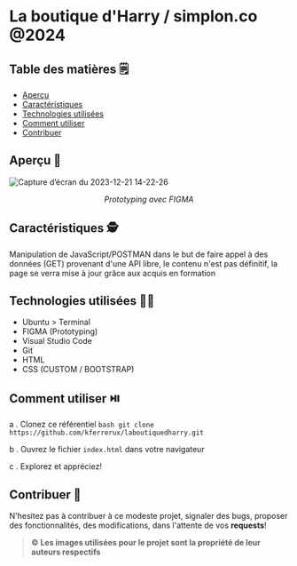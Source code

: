 # La boutique d'Harry / simplon.co @2024

## Table des matières 🗒️

- [Aperçu](#aperçu)
- [Caractéristiques](#caractéristiques)
- [Technologies utilisées](#technologies-utilisées)
- [Comment utiliser](#comment-utiliser)
- [Contribuer](#contribuer)

## Aperçu 👀
![Capture d’écran du 2023-12-21 14-22-26](https://github.com/kferrerux/laboutiquedharry/assets/77007630/eede375e-3932-4d23-bb78-510ccf72e729)
*<p align=center>Prototyping avec FIGMA</p>*

## Caractéristiques 🕵️

Manipulation de JavaScript/POSTMAN dans le but de faire appel à des données (GET) provenant d'une API libre, le contenu n'est pas définitif, la page se verra mise à jour grâce aux acquis en formation

## Technologies utilisées 👨‍💻

- Ubuntu > Terminal 
- FIGMA (Prototyping)
- Visual Studio Code
- Git
- HTML
- CSS (CUSTOM / BOOTSTRAP)

## Comment utiliser ⏯️

a . Clonez ce référentiel
    ```bash
    git clone https://github.com/kferrerux/laboutiquedharry.git
    ```

b . Ouvrez le fichier `index.html` dans votre navigateur

c . Explorez et appréciez!

## Contribuer 🤝

N'hesitez pas à contribuer à ce modeste projet, signaler des bugs, proposer des fonctionnalités, des modifications, dans l'attente de vos **requests**!

> **© Les images utilisées pour le projet sont la propriété de leur auteurs respectifs**
